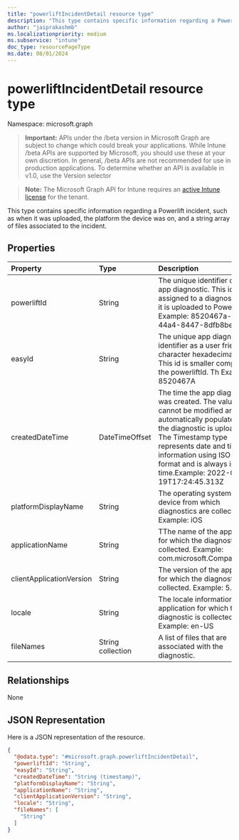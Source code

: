 ```yaml
---
title: "powerliftIncidentDetail resource type"
description: "This type contains specific information regarding a Powerlift incident, such as when it was uploaded, the platform the device was on, and a string array of files associated to the incident."
author: "jaiprakashmb"
ms.localizationpriority: medium
ms.subservice: "intune"
doc_type: resourcePageType
ms.date: 08/01/2024
---
```


# powerliftIncidentDetail resource type

Namespace: microsoft.graph

> **Important:** APIs under the /beta version in Microsoft Graph are subject to change which could break your applications. While Intune /beta APIs are supported by Microsoft, you should use these at your own discretion. In general, /beta APIs are not recommended for use in production applications. To determine whether an API is available in v1.0, use the Version selector

> **Note:** The Microsoft Graph API for Intune requires an [active Intune license](https://go.microsoft.com/fwlink/?linkid=839381) for the tenant.

This type contains specific information regarding a Powerlift incident, such as when it was uploaded, the platform the device was on, and a string array of files associated to the incident.

## Properties
|Property|Type|Description|
|:---|:---|:---|
|powerliftId|String|The unique identifier of the app diagnostic. This id is assigned to a diagnostic when it is uploaded to Powerlift. Example: 8520467a-49a9-44a4-8447-8dfb8bec6726|
|easyId|String|The unique app diagnostic identifier as a user friendly 8 character hexadecimal string. This id is smaller compared to the powerliftId. Th Example: 8520467A|
|createdDateTime|DateTimeOffset|The time the app diagnostic was created. The value cannot be modified and is automatically populated when the diagnostic is uploaded. The Timestamp type represents date and time information using ISO 8601 format and is always in UTC time.Example: 2022-04-19T17:24:45.313Z|
|platformDisplayName|String|The operating system of the device from which diagnostics are collected. Example: iOS|
|applicationName|String|TThe name of the application for which the diagnostic is collected. Example: com.microsoft.CompanyPortal | No|
|clientApplicationVersion|String|The version of the application for which the diagnostic is collected. Example: 5.2203.1|
|locale|String|The locale information of the application for which the diagnostic is collected. Example: en-US|
|fileNames|String collection|A list of files that are associated with the diagnostic.|

## Relationships
None

## JSON Representation
Here is a JSON representation of the resource.
<!-- {
  "blockType": "resource",
  "@odata.type": "microsoft.graph.powerliftIncidentDetail"
}
-->
``` json
{
  "@odata.type": "#microsoft.graph.powerliftIncidentDetail",
  "powerliftId": "String",
  "easyId": "String",
  "createdDateTime": "String (timestamp)",
  "platformDisplayName": "String",
  "applicationName": "String",
  "clientApplicationVersion": "String",
  "locale": "String",
  "fileNames": [
    "String"
  ]
}
```